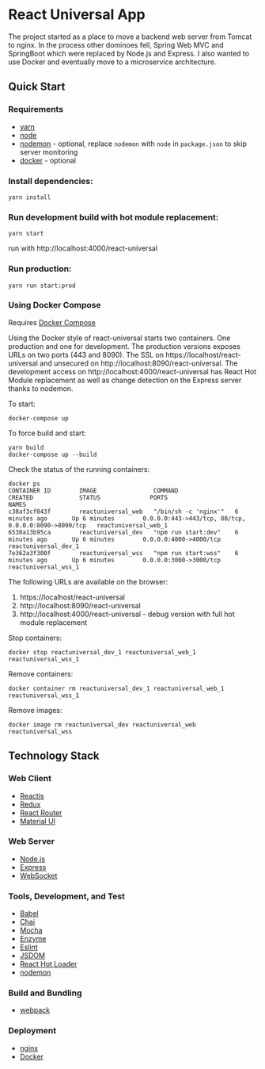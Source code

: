 # React Universal App

The project started as a place to move a backend web server from Tomcat to nginx.
In the process other dominoes fell, Spring Web MVC and SpringBoot which were replaced
by Node.js and Express. I also wanted to use Docker and eventually move to a 
microservice architecture.

## Quick Start

### Requirements
* [yarn](https://yarnpkg.com/en/)
* [node](https://nodejs.org/en/)
* [nodemon](https://nodemon.io/) - optional, replace `nodemon` with `node` in `package.json` to skip server monitoring
* [docker](https://www.docker.com/) - optional

### Install dependencies:
```
yarn install
```

### Run development build with hot module replacement:
```
yarn start
```
run with http://localhost:4000/react-universal

### Run production:
```
yarn run start:prod
```

### Using Docker Compose
Requires [Docker Compose](https://docs.docker.com/compose/)

Using the Docker style of react-universal starts two containers. One production and
one for development. The production versions exposes URLs on two ports (443 and 8090).
The SSL on https://localhost/react-universal and unsecured on http://localhost:8090/react-universal.
The development access on http://localhost:4000/react-universal has React Hot Module replacement
as well as change detection on the Express server thanks to nodemon.

To start:
```
docker-compose up
```

To force build and start:
```
yarn build
docker-compose up --build
```

Check the status of the running containers:
```
docker ps
CONTAINER ID        IMAGE                COMMAND                CREATED             STATUS              PORTS                                                  NAMES
c38af3cf043f        reactuniversal_web   "/bin/sh -c 'nginx'"   6 minutes ago       Up 6 minutes        0.0.0.0:443->443/tcp, 80/tcp, 0.0.0.0:8090->8090/tcp   reactuniversal_web_1
6530a13b95ca        reactuniversal_dev   "npm run start:dev"    6 minutes ago       Up 6 minutes        0.0.0.0:4000->4000/tcp                                 reactuniversal_dev_1
7e362a3f300f        reactuniversal_wss   "npm run start:wss"    6 minutes ago       Up 6 minutes        0.0.0.0:3000->3000/tcp                                 reactuniversal_wss_1
```

The following URLs are available on the browser:

1.  https://localhost/react-universal
1.  http://localhost:8090/react-universal
1.  http://localhost:4000/react-universal - debug version with full hot module replacement

Stop containers:
```
docker stop reactuniversal_dev_1 reactuniversal_web_1 reactuniversal_wss_1
```

Remove containers:
```
docker container rm reactuniversal_dev_1 reactuniversal_web_1 reactuniversal_wss_1
```

Remove images:
```
docker image rm reactuniversal_dev reactuniversal_web reactuniversal_wss
```
## Technology Stack

### Web Client

* [Reactjs](https://facebook.github.io/react/)
* [Redux](http://redux.js.org/)
* [React Router](https://reacttraining.com/react-router/)
* [Material UI](http://www.material-ui.com/#/)

### Web Server

* [Node.js](https://nodejs.org/en/)
* [Express](https://expressjs.com/)
* [WebSocket](https://github.com/websockets/ws)

### Tools, Development, and Test

* [Babel](https://babeljs.io/)
* [Chai](http://chaijs.com/)
* [Mocha](https://mochajs.org/)
* [Enzyme](http://airbnb.io/enzyme/index.html)
* [Eslint](https://eslint.org/)
* [JSDOM](https://github.com/tmpvar/jsdom)
* [React Hot Loader](http://gaearon.github.io/react-hot-loader/)
* [nodemon](https://nodemon.io/)

### Build and Bundling

* [webpack](https://webpack.js.org/)

### Deployment

* [nginx](https://www.nginx.com/resources/wiki/community/)
* [Docker](https://www.docker.com/community-edition)
